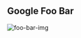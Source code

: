 ## Google Foo Bar

![foo-bar-img]('https://github.com/erik18xk/foo-bar/blob/master/media/Screenshot%202019-07-01%20at%2013.04.54.png')


